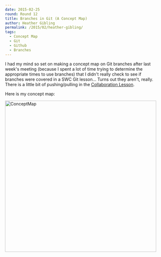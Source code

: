 ```yaml
---
date: 2015-02-25
round: Round 12
title: Branches in Git (A Concept Map)
author: Heather Gibling
permalink: /2015/02/heather-gibling/
tags:
  - Concept Map
  - Git
  - Github
  - Branches
---
```


I had my mind so set on making a concept map on Git branches after last week's meeting (because I spent a lot of time trying to determine the appropriate times to use branches) that I didn't really check to see if branches were covered in a SWC Git lesson... Turns out they aren't, really. There is a little bit of pushing/pulling in the [Collaboration Lesson](http://swcarpentry.github.io/git-novice/02-collab.html).

Here is my concept map:

<a href="http://i.imgur.com/1TztDRX.jpg" title="ConceptMap"><img src="http://i.imgur.com/1TztDRX.jpg" width="500px" alt="ConceptMap"></a>